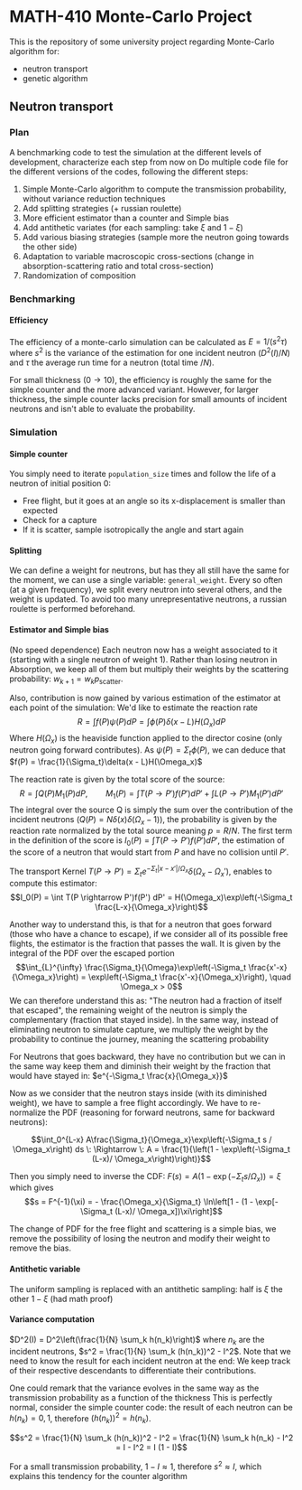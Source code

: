 # MATH-410 Monte-Carlo Project
This is the repository of some university project regarding Monte-Carlo algorithm for:
- neutron transport
- genetic algorithm

## Neutron transport

### Plan

A benchmarking code to test the simulation at the different levels of development, characterize each step from now on
Do multiple code file for the different versions of the codes, following the different steps:
1. Simple Monte-Carlo algorithm to compute the transmission probability, without variance reduction techniques
2. Add splitting strategies (+ russian roulette)
3. More efficient estimator than a counter and Simple bias
4. Add antithetic variates (for each sampling: take $\xi$ and $1 -  \xi$)
5. Add various biasing strategies (sample more the neutron going towards the other side)
6. Adaptation to variable macroscopic cross-sections (change in absorption-scattering ratio and total cross-section)
7. Randomization of composition

### Benchmarking

#### Efficiency
The efficiency of a monte-carlo simulation can be calculated as $E  = 1 / (s^2 \tau)$ where $s^2$ is the variance of the
estimation for one incident neutron ($D^2(I)/N$) and $\tau$ the average run time for a neutron (total time $/N$).

For small thickness ($0 \rightarrow 10$), the efficiency is roughly the same for the simple counter and the more
advanced variant. However, for larger thickness, the simple counter lacks precision for small amounts of incident neutrons
and isn't able to evaluate the probability.

### Simulation

#### Simple counter
You simply need to iterate `population_size` times and follow the life of a neutron of initial position 0:
- Free flight, but it goes at an angle so its x-displacement is smaller than expected
- Check for a capture
- If it is scatter, sample isotropically the angle and start again

#### Splitting
We can define a weight for neutrons, but has they all still have the same for the moment, we can use a single variable:
`general_weight`. Every so often (at a given frequency), we split every neutron into several others, and the weight is
updated. To avoid too many unrepresentative neutrons, a russian roulette is performed beforehand.

#### Estimator and Simple bias
(No speed dependence)
Each neutron now has a weight associated to it (starting with a single neutron of weight 1).
Rather than losing neutron in Absorption, we keep all of them but multiply their weights by the scattering probability:
$w_{k+1} = w_k p_{\text{scatter}}$.

Also, contribution is now gained by various estimation of the estimator at each point of the simulation:
We'd like to estimate the reaction rate
$$R = \int f(P)\psi(P) dP = \int \phi(P) \delta(x - L)H(\Omega_x) dP$$
Where $H(\Omega_x)$ is the heaviside function applied to the director cosine (only neutron going forward contributes).
As $\psi(P) = \Sigma_t \phi(P)$, we can deduce that $f(P) = \frac{1}{\Sigma_t}\delta(x - L)H(\Omega_x)$

The reaction rate is given by the total score of the source:
$$R = \int Q(P) M_1(P) dP, \qquad M_1(P) = \int T(P \rightarrow P')f(P') dP' + \int L(P \rightarrow P') M_1(P') dP'$$
The integral over the source Q is simply the sum over the contribution of the incident neutrons 
($Q(P) = N\delta(x)\delta(\Omega_x - 1)$), the probability is given by the reaction rate normalized by the total source
meaning $p = R/N$. The first term in the definition of the score is $I_0(P) = \int T(P \rightarrow P')f(P') dP'$, the
estimation of the score of a neutron that would start from $P$ and have no collision until $P'$.

The transport Kernel $T(P \rightarrow P') = \Sigma_t e^{-\Sigma_t |x-x'|/\Omega_x}\delta(\Omega_x - \Omega_x')$, enables to
compute this estimator:
$$I_0(P) = \int T(P \rightarrow P')f(P') dP' = H(\Omega_x)\exp\left(-\Sigma_t \frac{L-x}{\Omega_x}\right)$$

Another way to understand this, is that for a neutron that goes forward (those who have a chance to escape), 
if we consider all of its possible free flights, the estimator is the fraction that passes the wall. It is given by the 
integral of the PDF over the escaped portion 
$$\int_{L}^{\infty} \frac{\Sigma_t}{\Omega}\exp\left(-\Sigma_t \frac{x'-x}{\Omega_x}\right) = 
\exp\left(-\Sigma_t \frac{x'-x}{\Omega_x}\right), \quad \Omega_x > 0$$
We can therefore understand this as: "The neutron had a fraction of itself that escaped", the remaining weight of the
neutron is simply the complementary (fraction that stayed inside). In the same way, instead of eliminating neutron
to simulate capture, we multiply the weight by the probability to continue the journey, meaning the scattering probability

For Neutrons that goes backward, they have no contribution but we can in the same way keep them and diminish their weight
by the fraction that would have stayed in: $e^{-\Sigma_t \frac{x}{\Omega_x}}$

Now as we consider that the neutron stays inside (with its diminished weight), we have to sample a free flight accordingly.
We have to re-normalize the PDF (reasoning for forward neutrons, same for backward neutrons):

$$\int_0^{L-x} A\frac{\Sigma_t}{\Omega_x}\exp\left(-\Sigma_t s / \Omega_x\right) ds \: \Rightarrow \: A =
\frac{1}{\left(1 - \exp\left(-\Sigma_t (L-x)/ \Omega_x\right)\right)}$$

Then you simply need to inverse the CDF: $F(s) = A(1 - \exp\left(-\Sigma_t s / \Omega_x\right)) = \xi$ which gives
$$s = F^{-1}(\xi) = - \frac{\Omega_x}{\Sigma_t} \ln\left[1 -
(1 - \exp[-\Sigma_t (L-x)/ \Omega_x])\xi\right]$$

The change of PDF for the free flight and scattering is a simple bias, we remove the possibility of losing the neutron
and modify their weight to remove the bias.


#### Antithetic variable
The uniform sampling is replaced with an antithetic sampling: half is $\xi$ the other $1 - \xi$ (had math proof)

#### Variance computation
$D^2(I) = D^2\left(\frac{1}{N} \sum_k h(n_k)\right)$ where $n_k$ are the incident neutrons,
$s^2 = \frac{1}{N} \sum_k (h(n_k))^2 - I^2$. Note that we need to know the result for each incident neutron at the end:
We keep track of their respective descendants to differentiate their contributions.

One could remark that the variance evolves in the same way as the transmission probability as a function of the thickness
This is perfectly normal, consider the simple counter code: the result of each neutron can be $h(n_k) = 0, 1$, therefore
$(h(n_k))^2 = h(n_k)$.

$$s^2 = \frac{1}{N} \sum_k (h(n_k))^2 - I^2 = \frac{1}{N} \sum_k h(n_k) - I^2 = I - I^2 = I (1 - I)$$

For a small transmission probability, $1 - I \approx 1$, therefore $s^2 \approx I$, which explains this tendency for
the counter algorithm
